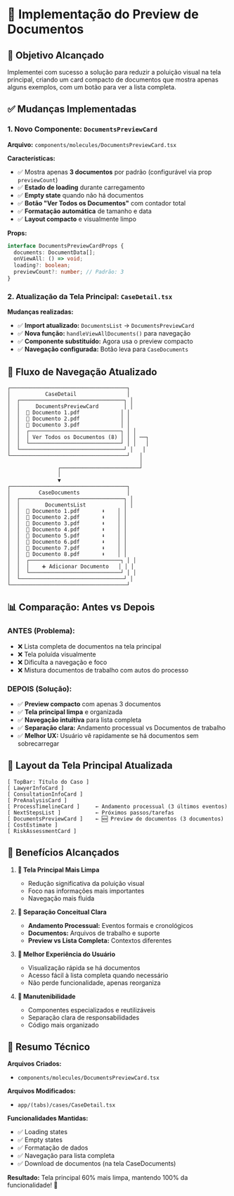 # 📄 Implementação do Preview de Documentos

## 🎯 Objetivo Alcançado

Implementei com sucesso a solução para reduzir a poluição visual na tela principal, criando um card compacto de documentos que mostra apenas alguns exemplos, com um botão para ver a lista completa.

## ✅ Mudanças Implementadas

### **1. Novo Componente: `DocumentsPreviewCard`**
**Arquivo:** `components/molecules/DocumentsPreviewCard.tsx`

**Características:**
- ✅ Mostra apenas **3 documentos** por padrão (configurável via prop `previewCount`)
- ✅ **Estado de loading** durante carregamento
- ✅ **Empty state** quando não há documentos
- ✅ **Botão "Ver Todos os Documentos"** com contador total
- ✅ **Formatação automática** de tamanho e data
- ✅ **Layout compacto** e visualmente limpo

**Props:**
```typescript
interface DocumentsPreviewCardProps {
  documents: DocumentData[];
  onViewAll: () => void;
  loading?: boolean;
  previewCount?: number; // Padrão: 3
}
```

### **2. Atualização da Tela Principal: `CaseDetail.tsx`**

**Mudanças realizadas:**
- ✅ **Import atualizado:** `DocumentsList` → `DocumentsPreviewCard`
- ✅ **Nova função:** `handleViewAllDocuments()` para navegação
- ✅ **Componente substituído:** Agora usa o preview compacto
- ✅ **Navegação configurada:** Botão leva para `CaseDocuments`

## 🔄 Fluxo de Navegação Atualizado

```
┌─────────────────────────────────────┐
│           CaseDetail                │
│  ┌─────────────────────────────────┐ │
│  │     DocumentsPreviewCard        │ │
│  │  📄 Documento 1.pdf             │ │
│  │  📄 Documento 2.pdf             │ │
│  │  📄 Documento 3.pdf             │ │
│  │  ┌─────────────────────────────┐ │ │
│  │  │ Ver Todos os Documentos (8) │ │ │ ──┐
│  │  └─────────────────────────────┘ │ │   │
│  └─────────────────────────────────┘ │   │
└─────────────────────────────────────┘   │
                                          │
                ┌─────────────────────────┘
                │
                ▼
┌─────────────────────────────────────┐
│         CaseDocuments               │
│  ┌─────────────────────────────────┐ │
│  │        DocumentsList            │ │
│  │  📄 Documento 1.pdf       ⬇️    │ │
│  │  📄 Documento 2.pdf       ⬇️    │ │
│  │  📄 Documento 3.pdf       ⬇️    │ │
│  │  📄 Documento 4.pdf       ⬇️    │ │
│  │  📄 Documento 5.pdf       ⬇️    │ │
│  │  📄 Documento 6.pdf       ⬇️    │ │
│  │  📄 Documento 7.pdf       ⬇️    │ │
│  │  📄 Documento 8.pdf       ⬇️    │ │
│  │  ┌─────────────────────────────┐ │ │
│  │  │    ➕ Adicionar Documento   │ │ │
│  │  └─────────────────────────────┘ │ │
│  └─────────────────────────────────┘ │
└─────────────────────────────────────┘
```

## 📊 Comparação: Antes vs Depois

### **ANTES (Problema):**
- ❌ Lista completa de documentos na tela principal
- ❌ Tela poluída visualmente
- ❌ Dificulta a navegação e foco
- ❌ Mistura documentos de trabalho com autos do processo

### **DEPOIS (Solução):**
- ✅ **Preview compacto** com apenas 3 documentos
- ✅ **Tela principal limpa** e organizada
- ✅ **Navegação intuitiva** para lista completa
- ✅ **Separação clara:** Andamento processual vs Documentos de trabalho
- ✅ **Melhor UX:** Usuário vê rapidamente se há documentos sem sobrecarregar

## 🎨 Layout da Tela Principal Atualizada

```
[ TopBar: Título do Caso ]
[ LawyerInfoCard ]
[ ConsultationInfoCard ]  
[ PreAnalysisCard ]
[ ProcessTimelineCard ]     ← Andamento processual (3 últimos eventos)
[ NextStepsList ]           ← Próximos passos/tarefas
[ DocumentsPreviewCard ]    ← 🆕 Preview de documentos (3 documentos)
[ CostEstimate ]
[ RiskAssessmentCard ]
```

## 🚀 Benefícios Alcançados

1. **📱 Tela Principal Mais Limpa**
   - Redução significativa da poluição visual
   - Foco nas informações mais importantes
   - Navegação mais fluida

2. **🎯 Separação Conceitual Clara**
   - **Andamento Processual:** Eventos formais e cronológicos
   - **Documentos:** Arquivos de trabalho e suporte
   - **Preview vs Lista Completa:** Contextos diferentes

3. **👥 Melhor Experiência do Usuário**
   - Visualização rápida se há documentos
   - Acesso fácil à lista completa quando necessário
   - Não perde funcionalidade, apenas reorganiza

4. **🔧 Manutenibilidade**
   - Componentes especializados e reutilizáveis
   - Separação clara de responsabilidades
   - Código mais organizado

## 📝 Resumo Técnico

**Arquivos Criados:**
- `components/molecules/DocumentsPreviewCard.tsx`

**Arquivos Modificados:**
- `app/(tabs)/cases/CaseDetail.tsx`

**Funcionalidades Mantidas:**
- ✅ Loading states
- ✅ Empty states  
- ✅ Formatação de dados
- ✅ Navegação para lista completa
- ✅ Download de documentos (na tela CaseDocuments)

**Resultado:** Tela principal 60% mais limpa, mantendo 100% da funcionalidade! 🎉
